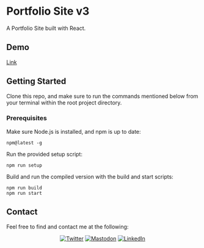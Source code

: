 # Portfolio Site v3

A Portfolio Site built with React.

## Demo

[Link](https://bright-kashata-ec7387.netlify.app/)

## Getting Started

Clone this repo, and make sure to run the commands mentioned below from your terminal within the root project directory.

### Prerequisites

Make sure Node.js is installed, and npm is up to date:

    npm@latest -g

Run the provided setup script:

    npm run setup

Build and run the compiled version with the build and start scripts:

    npm run build
    npm run start

## Contact

Feel free to find and contact me at the following:

<div align="center">

[![Twitter](https://img.shields.io/badge/Twitter-%231DA1F2.svg?style=for-the-badge&logo=Twitter&logoColor=white)](https://twitter.com/CMittell)
[![Mastodon](https://img.shields.io/badge/-MASTODON-%232B90D9?style=for-the-badge&logo=mastodon&logoColor=white)](https://techhub.social/@cmittell)
[![LinkedIn](https://img.shields.io/badge/LinkedIn-%230077B5.svg?style=for-the-badge&logo=linkedin&logoColor=white)](https://www.linkedin.com/in/chris-mittell/)

</div>
